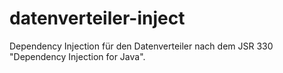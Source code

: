 datenverteiler-inject
=====================

Dependency Injection für den Datenverteiler nach dem JSR 330 "Dependency Injection for Java".

